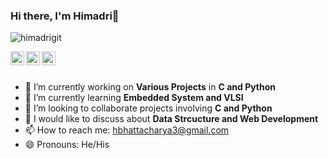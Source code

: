 ### Hi there, I'm Himadri👋
<p align="left"> <img src="https://komarev.com/ghpvc/?username=himadrigit&label=Views&color=blue&style=plastic" alt="himadrigit" /> </p>

<a href="https://linkedin.com/in/himadribhattacharya3/">
  <img align="left" alt="Himadri's Linkdein" width="22px" src="https://cdn.jsdelivr.net/npm/simple-icons@v3/icons/linkedin.svg" />
</a>
<a href="https://github.com/himadrigit">
  <img align="left" alt="Himadri's Github" width="22px" src="https://cdn.jsdelivr.net/npm/simple-icons@v3/icons/github.svg" />
</a>
<a href="https://www.instagram.com/himadribh_/">
  <img align="left" alt="Himadri's Instagram" width="22px" src="https://cdn.jsdelivr.net/npm/simple-icons@v3/icons/instagram.svg" />
</a>


<br/>
<br/>

- 🔭 I’m currently working on **Various Projects** in **C and Python**
- 🌱 I’m currently learning **Embedded System and VLSI**
- 👯 I’m looking to collaborate projects involving **C and Python**
- 💬 I would like to discuss about **Data Strcucture and Web Development**
- 📫 How to reach me:  hbhattacharya3@gmail.com 
- 😄 Pronouns: He/His

